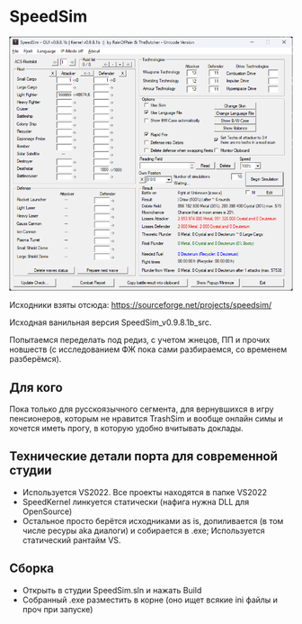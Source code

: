 # SpeedSim

![demo](/demo.png)

Исходники взяты отсюда: https://sourceforge.net/projects/speedsim/

Исходная ванильная версия SpeedSim_v0.9.8.1b_src.

Попытаемся переделать под редиз, с учетом жнецов, ПП и прочих новшеств (с исследованием ФЖ пока сами разбираемся, со временем разберёмся).

## Для кого

Пока только для русскоязычного сегмента, для вернувшихся в игру пенсионеров, которым не нравится TrashSim и вообще онлайн симы и хочется иметь прогу, в которую удобно вчитывать доклады.

## Технические детали порта для современной студии

- Используется VS2022. Все проекты находятся в папке VS2022
- SpeedKernel линкуется статически (нафига нужна DLL для OpenSource)
- Остальное просто берётся исходниками as is, допиливается (в том числе ресуры aka диалоги) и собирается в .exe; Используется статический рантайм VS.

## Сборка

- Открыть в студии SpeedSim.sln и нажать Build
- Собранный .exe разместить в корне (оно ищет всякие ini файлы и проч при запуске)
